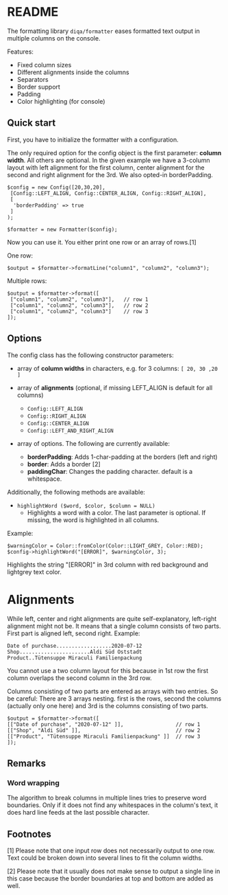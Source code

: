 # README

The formatting library `diqa/formatter` eases formatted text output in multiple columns on the console.

Features:
- Fixed column sizes
- Different alignments inside the columns
- Separators
- Border support
- Padding
- Color highlighting (for console)

## Quick start

First, you have to initialize the formatter with a configuration.

The only required option for the config object is the first parameter: **column width**. All
others are optional. In the given example we have a 3-column layout with
left alignment for the first column, center alignment for the second and right alignment
for the 3rd. We also opted-in borderPadding.

```
$config = new Config([20,30,20],
 [Config::LEFT_ALIGN, Config::CENTER_ALIGN, Config::RIGHT_ALIGN],
 [
  'borderPadding' => true 
 ]
);

$formatter = new Formatter($config);
```

Now you can use it. You either print one row or an array of rows.[1]

One row:
```
$output = $formatter->formatLine("column1", "column2", "column3");
```

Multiple rows:
```
$output = $formatter->format([
 ["column1", "column2", "column3"],   // row 1
 ["column1", "column2", "column3"],   // row 2
 ["column1", "column2", "column3"]    // row 3
]);
```

## Options
The config class has the following constructor parameters:

- array of **column widths** in characters, e.g. for 3 columns: `[ 20, 30 ,20 ]`

- array of **alignments** (optional, if missing LEFT_ALIGN is default for all columns) 
  - `Config::LEFT_ALIGN`
  - `Config::RIGHT_ALIGN`
  - `Config::CENTER_ALIGN`
  - `Config::LEFT_AND_RIGHT_ALIGN` 


- array of options. The following are currently available:
  - **borderPadding**: Adds 1-char-padding at the borders (left and right) 
  - **border**: Adds a border [2]
  - **paddingChar**: Changes the padding character. default is a whitespace.

Additionally, the following methods are available:
- `highlightWord ($word, $color, $column = NULL)`
  - Highlights a word with a color. The last parameter is optional. If missing, the word is highlighted in all columns.


Example:
```
$warningColor = Color::fromColor(Color::LIGHT_GREY, Color::RED);
$config->highlightWord("[ERROR]", $warningColor, 3);
```
Highlights the string "[ERROR]" in 3rd column with red background and lightgrey text color.

# Alignments
While left, center and right alignments are quite self-explanatory, left-right alignment might not be.
It means that a single column consists of two parts. First part is aligned 
left, second right. 
Example:
```
Date of purchase..................2020-07-12
Shop.......................Aldi Süd Oststadt
Product..Tütensuppe Miraculi Familienpackung
```
You cannot use a two column layout for this because in 1st row the first column
overlaps the second column in the 3rd row.

Columns consisting of two parts are entered as arrays with two entries. So be 
careful: There are 3 arrays nesting. first is the rows, second the columns (actually only one here)
and 3rd is the columns consisting of two parts.
```
$output = $formatter->format([
[["Date of purchase", "2020-07-12" ]],                 // row 1
[["Shop", "Aldi Süd" ]],                               // row 2
[["Product", "Tütensuppe Miraculi Familienpackung" ]]  // row 3
]);
```

## Remarks

### Word wrapping 
The algorithm to break columns in multiple lines tries to preserve word boundaries.
Only if it does not find any whitespaces in the column's text, it does hard line feeds
at the last possible character.

## Footnotes 
[1] Please note that one input row does not necessarily output to one row. 
Text could be broken down into several lines to fit the column widths. 

[2] Please note that it usually does not make sense to output a single line in this
case because the border boundaries at top and bottom are added as well.
